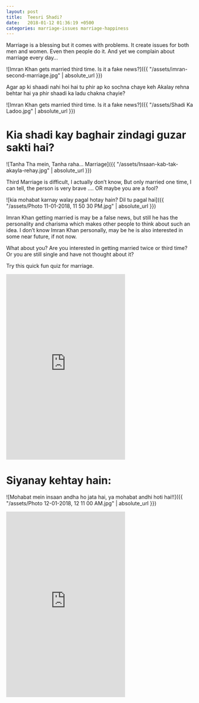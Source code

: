 ```yaml
---
layout: post
title:  Teesri Shadi?
date:   2018-01-12 01:36:19 +0500
categories: marriage-issues marriage-happiness
---
```



<meta property="og:url"                content="https://moeenuddin.github.io/bilaunwanpk/marriage-issues/marriage-happiness/2018/01/12/Teesri-Shadi?.html" />
<meta property="og:type"               content="article" />
<meta property="og:title"              content="Getting married for third time?" />
<meta property="og:description"        content="" />
<meta property="og:image"              content="/assets/Shadi Ka Ladoo.jpg" />

Marriage is a blessing but it comes with problems.
It create issues for both men and women.
Even then people do it. And yet we complain about marriage every day…


 
![Imran Khan gets married third time. Is it a fake news?]({{ "/assets/imran-second-marriage.jpg" | absolute_url }})

Agar ap ki shaadi nahi hoi hai tu phir ap ko sochna chaye keh
Akalay rehna behtar hai ya phir shaadi ka ladu chakna chayie?

![Imran Khan gets married third time. Is it a fake news?]({{ "/assets/Shadi Ka Ladoo.jpg" | absolute_url }})

<h1>Kia shadi kay baghair zindagi guzar sakti hai?</h1>


![Tanha Tha mein, Tanha raha... Marriage]({{ "/assets/Insaan-kab-tak-akayla-rehay.jpg" | absolute_url }})


Third Marriage is difficult, I actually don’t know, But only married one time,
I can tell, the person is very brave …. OR maybe you are a fool?

![kia mohabat karnay walay pagal hotay hain? Dil tu pagal hai]({{ "/assets/Photo 11-01-2018, 11 50 30 PM.jpg" | absolute_url }})


Imran Khan getting married is may be a false news, but still he has the personality
and charisma which makes other people to think about such an idea. I don’t know
Imran Khan personally, may be he is also interested in some near future, if not now.


What about you? Are you interested in getting married twice or third time?
Or you are still single and have not thought about it? 

Try this quick fun quiz for marriage.

<iframe src="https://docs.google.com/forms/d/e/1FAIpQLSdVVC40tLbk_Fl6R7JwnSID8t6535AIOR-6rrO_JkVAjMhzWg/viewform?embedded=true" width="320" height="500" frameborder="0" marginheight="0" marginwidth="0">Loading...</iframe>

<h1>Siyanay kehtay hain:</h1>

![Mohabat mein insaan andha ho jata hai, ya mohabat andhi hoti hai!!]({{ "/assets/Photo 12-01-2018, 12 11 00 AM.jpg" | absolute_url }})


<iframe src="https://docs.google.com/forms/d/e/1FAIpQLSdp2oeeeuhwbEHpAGZCxWTbnn70tcVtTSFNNf6BPLafc-BVLw/viewform?embedded=true" width="320" height="500" frameborder="0" marginheight="0" marginwidth="0">Loading...</iframe>


<script async src="https://www.googletagmanager.com/gtag/js?id=UA-111866331-1"></script> <script> window.dataLayer = window.dataLayer || []; function gtag(){dataLayer.push(arguments);} gtag('js', new Date()); gtag('config', 'UA-111866331-1'); </script>

<div class="alignleft">
     <script type="text/javascript">
       	amzn_assoc_ad_type = "banner";
	amzn_assoc_marketplace = "amazon";
	amzn_assoc_region = "US";
	amzn_assoc_placement = "assoc_banner_placement_default";
	amzn_assoc_campaigns = "wireless";
	amzn_assoc_banner_type = "promotions";
	amzn_assoc_p = "12";
	amzn_assoc_banner_id = "02HND5YJK5NEFPBWFS02";
	amzn_assoc_width = "300";
	amzn_assoc_height = "250";
	amzn_assoc_tracking_id = "bilaunwan-20";
	amzn_assoc_linkid = "af9db9dce32d5b993ca4df9062f4dc9d";
     </script>
     <script src="//z-na.amazon-adsystem.com/widgets/q?ServiceVersion=20070822&Operation=GetScript&ID=OneJS&WS=1"></script>
    </div>
